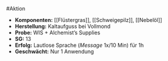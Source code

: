 #Aktion
- **Komponenten:** [[Flüstergras]], [[Schweigepilz]], [[Nebelöl]]
- **Herstellung:** Kaltaufguss bei Vollmond
- **Probe:** WIS + Alchemist’s Supplies
- **SG:** 13
- **Erfolg:** Lautlose Sprache (*Message* 1x/10 Min) für 1h
- **Geschwächt:** Nur 1 Anwendung
